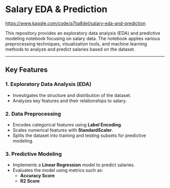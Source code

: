 # Salary EDA & Prediction
https://www.kaggle.com/code/a7lia8del/salary-eda-and-prediction

This repository provides an exploratory data analysis (EDA) and predictive modeling notebook focusing on salary data. The notebook applies various preprocessing techniques, visualization tools, and machine learning methods to analyze and predict salaries based on the dataset.

---

## Key Features

### 1. Exploratory Data Analysis (EDA)
- Investigates the structure and distribution of the dataset.
- Analyzes key features and their relationships to salary.

### 2. Data Preprocessing
- Encodes categorical features using **Label Encoding**.
- Scales numerical features with **StandardScaler**.
- Splits the dataset into training and testing subsets for predictive modeling.

### 3. Predictive Modeling
- Implements a **Linear Regression** model to predict salaries.
- Evaluates the model using metrics such as:
  - **Accuracy Score**
  - **R2 Score**
